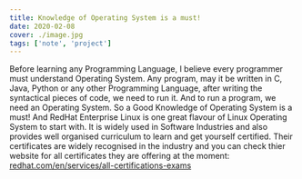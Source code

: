 ```yaml
---
title: Knowledge of Operating System is a must!
date: 2020-02-08
cover: ./image.jpg
tags: ['note', 'project']
---
```


Before learning any Programming Language, I believe every programmer must understand Operating System. Any program, may it be written in C, Java, Python or any other Programming Language, after writing the syntactical pieces of code, we need to run it. And to run a program, we need an Operating System. So a Good Knowledge of Operating System is a must!
And RedHat Enterprise Linux is one great flavour of Linux Operating System to start with. It is widely used in Software Industries and also provides well organised curriculum to learn and get yourself certified. Their certificates are widely recognised in the industry and you can check thier website for all certificates they are offering at the moment: [redhat.com/en/services/all-certifications-exams](https://www.redhat.com/en/services/all-certifications-exams)


